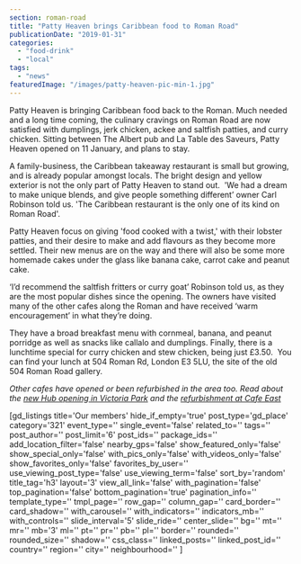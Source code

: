 ```yaml
---
section: roman-road
title: "Patty Heaven brings Caribbean food to Roman Road"
publicationDate: "2019-01-31"
categories: 
  - "food-drink"
  - "local"
tags: 
  - "news"
featuredImage: "/images/patty-heaven-pic-min-1.jpg"
---
```


Patty Heaven is bringing Caribbean food back to the Roman. Much needed and a long time coming, the culinary cravings on Roman Road are now satisfied with dumplings, jerk chicken, ackee and saltfish patties, and curry chicken. Sitting between The Albert pub and La Table des Saveurs, Patty Heaven opened on 11 January, and plans to stay.

A family-business, the Caribbean takeaway restaurant is small but growing, and is already popular amongst locals. The bright design and yellow exterior is not the only part of Patty Heaven to stand out.  'We had a dream to make unique blends, and give people something different’ owner Carl Robinson told us. 'The Caribbean restaurant is the only one of its kind on Roman Road'.

Patty Heaven focus on giving 'food cooked with a twist,' with their lobster patties, and their desire to make and add flavours as they become more settled. Their new menus are on the way and there will also be some more homemade cakes under the glass like banana cake, carrot cake and peanut cake.

‘I’d recommend the saltfish fritters or curry goat’ Robinson told us, as they are the most popular dishes since the opening. The owners have visited many of the other cafes along the Roman and have received ‘warm encouragement’ in what they’re doing.

They have a broad breakfast menu with cornmeal, banana, and peanut porridge as well as snacks like callalo and dumplings. Finally, there is a lunchtime special for curry chicken and stew chicken, being just £3.50.  You can find your lunch at 504 Roman Rd, London E3 5LU, the site of the old 504 Roman Road gallery.

_Other cafes have opened or been refurbished in the area too. Read about the [new Hub opening in Victoria Park](https://romanroadlondon.com/new-hub-cafe-opens-victoria-park/) and the [refurbishment at Cafe East](https://romanroadlondon.com/cafe-east-reopens-after-refurb/)_

\[gd\_listings title='Our members' hide\_if\_empty='true' post\_type='gd\_place' category='321' event\_type='' single\_event='false' related\_to='' tags='' post\_author='' post\_limit='6' post\_ids='' package\_ids='' add\_location\_filter='false' nearby\_gps='false' show\_featured\_only='false' show\_special\_only='false' with\_pics\_only='false' with\_videos\_only='false' show\_favorites\_only='false' favorites\_by\_user='' use\_viewing\_post\_type='false' use\_viewing\_term='false' sort\_by='random' title\_tag='h3' layout='3' view\_all\_link='false' with\_pagination='false' top\_pagination='false' bottom\_pagination='true' pagination\_info='' template\_type='' tmpl\_page='' row\_gap='' column\_gap='' card\_border='' card\_shadow='' with\_carousel='' with\_indicators='' indicators\_mb='' with\_controls='' slide\_interval='5' slide\_ride='' center\_slide='' bg='' mt='' mr='' mb='3' ml='' pt='' pr='' pb='' pl='' border='' rounded='' rounded\_size='' shadow='' css\_class='' linked\_posts='' linked\_post\_id='' country='' region='' city='' neighbourhood='' \]
